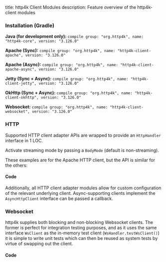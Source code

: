 title: http4k Client Modules
description: Feature overview of the http4k-client modules

### Installation (Gradle)
**Java (for development only):** ```compile group: "org.http4k", name: "http4k-core", version: "3.126.0"```

**Apache (Sync):** ```compile group: "org.http4k", name: "http4k-client-apache", version: "3.126.0"```

**Apache (Async):** ```compile group: "org.http4k", name: "http4k-client-apache-async", version: "3.126.0"```

**Jetty (Sync + Async):** ```compile group: "org.http4k", name: "http4k-client-jetty", version: "3.126.0"```

**OkHttp (Sync + Async):** ```compile group: "org.http4k", name: "http4k-client-okhttp", version: "3.126.0"```

**Websocket:** ```compile group: "org.http4k", name: "http4k-client-websocket", version: "3.126.0"```

### HTTP
Supported HTTP client adapter APIs are wrapped to provide an `HttpHandler` interface in 1 LOC.

Activate streaming mode by passing a `BodyMode` (default is non-streaming).

These examples are for the Apache HTTP client, but the API is similar for the others:

#### Code [<img class="octocat"/>](https://github.com/http4k/http4k/blob/master/src/docs/guide/modules/clients/example_http.kt)
<script src="https://gist-it.appspot.com/https://github.com/http4k/http4k/blob/master/src/docs/guide/modules/clients/example_http.kt"></script>

Additionally, all HTTP client adapter modules allow for custom configuration of the relevant underlying client. Async-supporting clients implement the `AsyncHttpClient` interface can be passed a callback.

### Websocket
http4k supplies both blocking and non-blocking Websocket clients. The former is perfect for integration testing purposes, and as it uses the same interface `WsClient` as the in-memory test client (`WsHandler.testWsClient()`) it is simple to write unit tests which can then be reused as system tests by virtue of swapping out the client.

#### Code [<img class="octocat"/>](https://github.com/http4k/http4k/blob/master/src/docs/guide/modules/clients/example_websocket.kt)
<script src="https://gist-it.appspot.com/https://github.com/http4k/http4k/blob/master/src/docs/guide/modules/clients/example_websocket.kt"></script>
